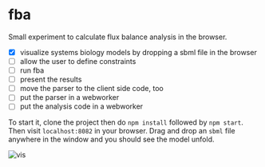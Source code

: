 # fba

Small experiment to calculate flux balance analysis in the browser.

- [x] visualize systems biology models by dropping a sbml file in the browser
- [ ] allow the user to define constraints
- [ ] run fba
- [ ] present the results
- [ ] move the parser to the client side code, too
- [ ] put the parser in a webworker
- [ ] put the analysis code in a webworker

To start it, clone the project then do `npm install` followed by `npm start`. Then visit `localhost:8082` in your browser. Drag and drop an `sbml` file anywhere in the window and you should see the model unfold.

![vis](https://raw.githubusercontent.com/lordvlad/fba/master/tca_sbml_viz.gif)